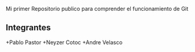 Mi primer
 Repositorio publico para comprender el funcionamiento de Git

## Integrantes
+Pablo Pastor
+Neyzer Cotoc
+Andre Velasco
